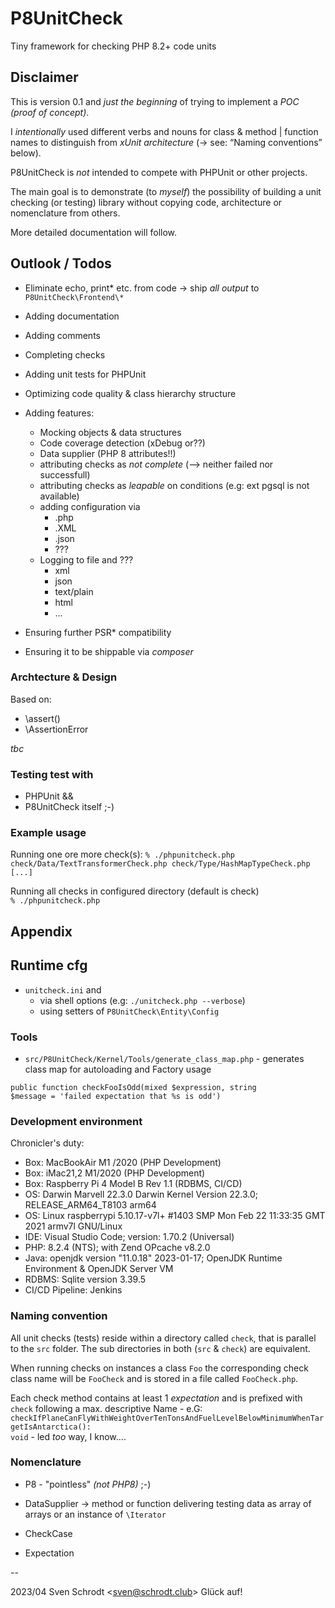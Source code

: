 # P8UnitCheck

  Tiny framework for checking PHP 8.2+ code units

## Disclaimer
  
  This is version 0.1 and _just the beginning_ of trying to implement a _POC (proof of concept)_.

  I _intentionally_ used different verbs and nouns for class & method | function names to distinguish from
  _xUnit architecture_ (-> see: “Naming conventions” below).
  
  P8UnitCheck is  *not* intended to compete with PHPUnit or other projects. 

  The main goal is to demonstrate (to _myself_) the possibility of building a unit checking (or testing) library 
  without copying code, architecture or nomenclature from others.  
  
  More detailed documentation will follow.



## Outlook / Todos
 
  - Eliminate echo, print* etc. from code -> ship  *all output* to <code>P8UnitCheck\Frontend\\*</code>
  - Adding documentation 
  - Adding comments 
  - Completing checks
  - Adding unit tests for PHPUnit 
  - Optimizing code quality & class hierarchy structure
  - Adding features:
    - Mocking objects & data structures
    - Code coverage detection (xDebug or??)
    - Data supplier (PHP 8 attributes!!)
    - attributing checks as *not complete* (--> neither failed nor successfull)
    - attributing checks as *leapable* on conditions (e.g: ext pgsql is not available)
    - adding configuration via
      - .php
      - .XML
      - .json  
      - ???
    - Logging to file and ???
      - xml
      - json
      - text/plain
      - html
      - ...


  - Ensuring further PSR* compatibility
  - Ensuring it to be shippable via _composer_


 


### Archtecture & Design

Based on: 
 - \assert()
 - \AssertionError 

 *tbc*

 ### Testing test  with 
 - PHPUnit &&
 - P8UnitCheck itself ;-)


### Example usage

Running one ore more check(s):
<code>% ./phpunitcheck.php check/Data/TextTransformerCheck.php  check/Type/HashMapTypeCheck.php [...]
</code>

Running all checks in configured directory (default is check)
 <code>
% ./phpunitcheck.php
</code>
 ## Appendix 



## Runtime cfg

- <code>unitcheck.ini</code> and 
  - via shell options  (e.g: <code>./unitcheck.php --verbose</code>)
  - using setters of <code>P8UnitCheck\Entity\Config</code>


### Tools

- <code>src/P8UnitCheck/Kernel/Tools/generate_class_map.php</code> - generates class map for autoloading and Factory usage

<code>public function checkFooIsOdd(mixed $expression, string $message = 'failed expectation that %s is odd')
</code>

### Development environment 

 Chronicler's duty: 

 - Box: MacBookAir M1 /2020 (PHP Development)
 - Box: iMac21,2 M1/2020 (PHP Development)
 - Box: Raspberry Pi 4 Model B Rev 1.1 (RDBMS, CI/CD)
 - OS: Darwin Marvell 22.3.0 Darwin Kernel Version 22.3.0; RELEASE_ARM64_T8103 arm64
 - OS: Linux raspberrypi 5.10.17-v7l+ #1403 SMP Mon Feb 22 11:33:35 GMT 2021 armv7l GNU/Linux
 - IDE: Visual Studio Code; version: 1.70.2 (Universal)
 - PHP: 8.2.4 (NTS); with Zend OPcache v8.2.0
 - Java: openjdk version "11.0.18" 2023-01-17; OpenJDK Runtime Environment  & OpenJDK Server VM
 - RDBMS: Sqlite version 3.39.5
 - CI/CD Pipeline: Jenkins 

### Naming convention
All unit checks (tests) reside within a directory called <code>check</code>, that is parallel to the <code>src</code> folder. 
The sub directories in both (<code>src</code> & <code>check</code>) are equivalent.

When running checks on instances a class <code>Foo</code> the corresponding check class name will be   <code>FooCheck</code> and is stored in a file called  <code>FooCheck.php</code>. 

Each check method contains at least 1 _expectation_ and is prefixed with <code>check</code> following a max. descriptive Name - e.G: <code>checkIfPlaneCanFlyWithWeightOverTenTonsAndFuelLevelBelowMinimumWhenTargetIsAntarctica(): void</code>  - led _too_ way, I know....

### Nomenclature

  - P8 - "pointless" _(not PHP8)_ ;-)

  - DataSupplier -> method or function delivering testing data as array of arrays or an instance of <code>\Iterator</code>
  - CheckCase
  - Expectation

-- 

 2023/04 Sven Schrodt &lt;sven@schrodt.club&gt;
 Glück auf!
